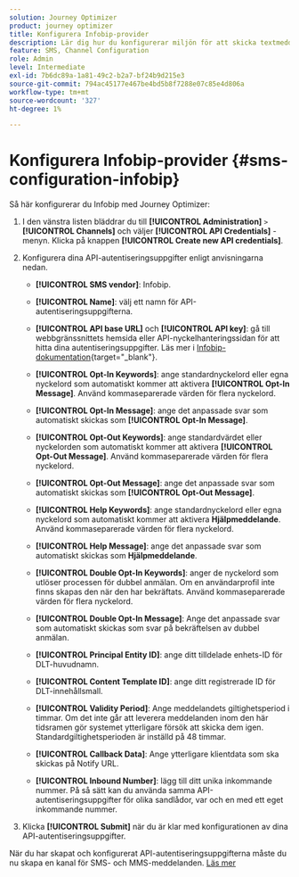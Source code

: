 ```yaml
---
solution: Journey Optimizer
product: journey optimizer
title: Konfigurera Infobip-provider
description: Lär dig hur du konfigurerar miljön för att skicka textmeddelanden och MMS med Journey Optimizer med Infobip
feature: SMS, Channel Configuration
role: Admin
level: Intermediate
exl-id: 7b6dc89a-1a81-49c2-b2a7-bf24b9d215e3
source-git-commit: 794ac45177e467be4bd5b8f7288e07c85e4d806a
workflow-type: tm+mt
source-wordcount: '327'
ht-degree: 1%

---
```


# Konfigurera Infobip-provider {#sms-configuration-infobip}

Så här konfigurerar du Infobip med Journey Optimizer:

1. I den vänstra listen bläddrar du till **[!UICONTROL Administration]** `>` **[!UICONTROL Channels]** och väljer **[!UICONTROL API Credentials]** -menyn. Klicka på knappen **[!UICONTROL Create new API credentials]**.

1. Konfigurera dina API-autentiseringsuppgifter enligt anvisningarna nedan.

   * **[!UICONTROL SMS vendor]**: Infobip.

   * **[!UICONTROL Name]**: välj ett namn för API-autentiseringsuppgifterna.

   * **[!UICONTROL API base URL]** och **[!UICONTROL API key]**: gå till webbgränssnittets hemsida eller API-nyckelhanteringssidan för att hitta dina autentiseringsuppgifter. Läs mer i [Infobip-dokumentation](https://www.infobip.com/docs/api){target="_blank"}.

   * **[!UICONTROL Opt-In Keywords]**: ange standardnyckelord eller egna nyckelord som automatiskt kommer att aktivera **[!UICONTROL Opt-In Message]**. Använd kommaseparerade värden för flera nyckelord.

   * **[!UICONTROL Opt-In Message]**: ange det anpassade svar som automatiskt skickas som **[!UICONTROL Opt-In Message]**.

   * **[!UICONTROL Opt-Out Keywords]**: ange standardvärdet eller nyckelorden som automatiskt kommer att aktivera **[!UICONTROL Opt-Out Message]**. Använd kommaseparerade värden för flera nyckelord.

   * **[!UICONTROL Opt-Out Message]**: ange det anpassade svar som automatiskt skickas som **[!UICONTROL Opt-Out Message]**.

   * **[!UICONTROL Help Keywords]**: ange standardnyckelord eller egna nyckelord som automatiskt kommer att aktivera **Hjälpmeddelande**. Använd kommaseparerade värden för flera nyckelord.

   * **[!UICONTROL Help Message]**: ange det anpassade svar som automatiskt skickas som **Hjälpmeddelande**.

   * **[!UICONTROL Double Opt-In Keywords]**: anger de nyckelord som utlöser processen för dubbel anmälan. Om en användarprofil inte finns skapas den när den har bekräftats. Använd kommaseparerade värden för flera nyckelord.

   * **[!UICONTROL Double Opt-In Message]**: Ange det anpassade svar som automatiskt skickas som svar på bekräftelsen av dubbel anmälan.

   * **[!UICONTROL Principal Entity ID]**: ange ditt tilldelade enhets-ID för DLT-huvudnamn.

   * **[!UICONTROL Content Template ID]**: ange ditt registrerade ID för DLT-innehållsmall.

   * **[!UICONTROL Validity Period]**: Ange meddelandets giltighetsperiod i timmar. Om det inte går att leverera meddelanden inom den här tidsramen gör systemet ytterligare försök att skicka dem igen. Standardgiltighetsperioden är inställd på 48 timmar.

   * **[!UICONTROL Callback Data]**: Ange ytterligare klientdata som ska skickas på Notify URL.

   * **[!UICONTROL Inbound Number]**: lägg till ditt unika inkommande nummer. På så sätt kan du använda samma API-autentiseringsuppgifter för olika sandlådor, var och en med ett eget inkommande nummer.

1. Klicka **[!UICONTROL Submit]** när du är klar med konfigurationen av dina API-autentiseringsuppgifter.

När du har skapat och konfigurerat API-autentiseringsuppgifterna måste du nu skapa en kanal för SMS- och MMS-meddelanden. [Läs mer](sms-configuration-surface.md)

